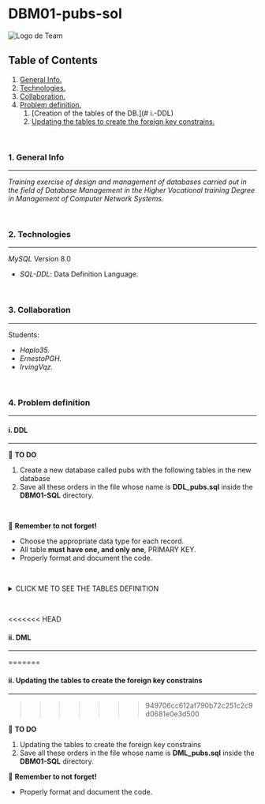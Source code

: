 # DBM01-pubs-sol

![Logo de Team](https://github.com/ana-polo/DBM01-pubs/blob/main/DBM.gif "Team logo")

## Table of Contents

1. [General Info.](#1.-General-Info)
2. [Technologies.](#2.-Technologies)
3. [Collaboration.](#3.-Collaboration)
4. [Problem definition.](#4.-Problem-definition)
    1. [Creation of the tables of the DB.](# i.-DDL)
    2. [Updating the tables to create the foreign key constrains.](#ii.-DML)

&nbsp;

### 1. General Info

***
*Training exercise of design and management of databases carried out in the field of Database Management in the Higher Vocational training Degree in Management of Computer Network Systems.*

&nbsp;

### 2. Technologies

***
*MySQL* Version 8.0

- *SQL-DDL*: Data Definition Language.

&nbsp;

### 3. Collaboration

***
Students:

- *Haplo35.*
- *ErnestoPGH.*
- *IrvingVqz.*

&nbsp;

### 4. Problem definition

***

#### i. DDL

***

:pencil: **TO DO**

1. Create a new database called pubs with the following tables in the new database
2. Save all these orders in the file whose name is **DDL_pubs.sql** inside the **DBM01-SQL** directory.

&nbsp;

👀 **Remember to not forget!**

- Choose the appropriate data type for each record.
- All table **must have one, and only one**, PRIMARY KEY.
- Properly format and document the code.

&nbsp;
<details>
    <summary>CLICK ME TO SEE THE TABLES DEFINITION</summary>

<br />

##### PUBS

        - id_pub IDENTIFIER. 
        - pub_name 
        - address 
        - cif
        - first_day
        - time_open
        - post_code 
        - town
  
##### PUB_OWNWER  

        - id_nif IDENTIFIER.
        - owner_name
        - address
        - pub

##### EMPLOYER

        - id_nif IDENTIFIER.
        - employer_name
        - address

##### TOWN

        - id_town IDENTIFIER.
        - name

##### PRODUCT  

        - id_product IDENTIFIER.
        - stock      
        - price 
        - fk_id_pub

##### PUB_EMPLOYER  

        - fk_id_pub IDENTIFIER.       
        - id_employer IDENTIFIER.
        - role

</details>

&nbsp;
&nbsp;

<<<<<<< HEAD
#### ii. DML

***
=======
#### ii. Updating the tables to create the foreign key constrains
****
>>>>>>> 949706cc612af790b72c251c2c9d0681e0e3d500

:pencil: **TO DO**

1. Updating the tables to create the foreign key constrains
2. Save all these orders in the file whose name is **DML_pubs.sql** inside the **DBM01-SQL** directory.

👀 **Remember to not forget!**

- Properly format and document the code.
